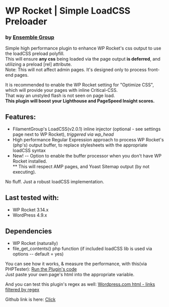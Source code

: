# WP Rocket | Simple LoadCSS Preloader
### by [Ensemble Group](https://ensemblegroup.net)  

Simple high performance plugin to enhance WP Rocket's css output to use the loadCSS preload polyfill.  
This will ensure **any css** being loaded via the page output **is deferred**, and utilizing a preload [rel] attribute.  
Note: This will not affect admin pages. It's designed only to process front-end pages.  
  
It is recommended to enable the WP Rocket setting for "Optimize CSS", which will provide your pages with inline Critical-CSS.  
That way an unstyled flash is not seen on page load.  
**This plugin will boost your Lighthouse and PageSpeed Insight scores.**
  
## Features:  
* FilamentGroup's LoadCSS(v2.0.1) inline injector (optional - see settings page next to WP Rocket), *triggered via wp_head*  
* High performance Regular Expression approach to process WP Rocket's (php's) output buffer, to replace stylesheets with the appropriate loadCSS syntax  
* New! -- Option to enable the buffer processor when you don't have WP Rocket installed.  
** This will respect AMP pages, and Yoast Sitemap output (by not executing).  

No fluff. Just a robust loadCSS implementation.  

## Last tested with:
* WP Rocket 3.14.x
* WordPress 4.9.x

## Dependencies
* WP Rocket  (naturally)  
* file_get_contents() php function  (if included loadCSS lib is used via options -- default = yes)

You can see how it works, & measure the performance, with this(via PHPTester): [Run the Plugin's code](https://repl.it/@ensemblebd/WPRocketLoadCSSMeasurement)  
Just paste your own page's html into the appropriate variable.  

And you can test this plugin's regex as well: [Wordpress.com html - links filtered by regex](https://regex101.com/r/xsugT7/1/)  

Github link is here: [Click](https://github.com/ensemblebd/wp-rocket-loadcss)  
